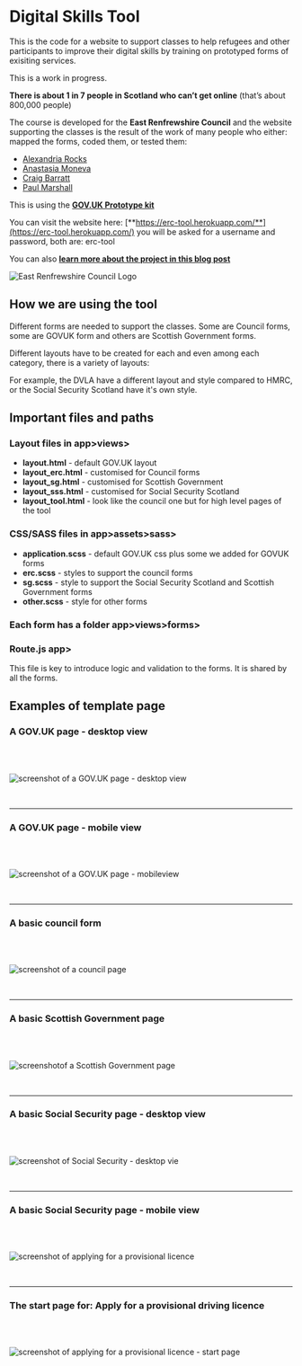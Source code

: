 # Digital Skills Tool

This is the code for a website to support classes to help refugees and other participants to improve their digital skills by training on prototyped forms of exisiting services.

This is a work in progress.

**There is about 1 in 7 people in Scotland who can’t get online** (that’s about 800,000 people)

The course is developed for the **East Renfrewshire Council** and the website supporting the classes is the result of the work of many people who either: mapped the forms, coded them, or tested them:

- [Alexandria Rocks](https://www.linkedin.com/in/alexandria-rocks/)
- [Anastasia Moneva](https://www.linkedin.com/in/anastasia-moneva-6b192189/)
- [Craig Barratt](https://www.linkedin.com/in/craig-barratt-softdev/)
- [Paul Marshall](https://www.linkedin.com/in/paulkmarshall/)



This is using the [**GOV.UK Prototype kit**](https://govuk-prototype-kit.herokuapp.com/docs)

You can visit the website here: [**https://erc-tool.herokuapp.com/**](https://erc-tool.herokuapp.com/) you will be asked for a username and password, both are: erc-tool

You can also [**learn more about the project in this blog post**](https://blog.chezleskrus.com/2020/05/06/improving-digital-skills-building-a-tool-with-the-govuk-prototype-kit)



![East Renfrewshire Council Logo](/app/assets/images/ERC/erclogo.png)



## How we are using the tool

Different forms are needed to support the classes. Some are Council forms, some are GOVUK form and others are Scottish Government forms.

Different layouts have to be created for each and even among each category, there is a variety of layouts:

For example, the DVLA have a different layout and style compared to HMRC, or the Social Security Scotland have it's own style.

## Important files and paths

### Layout files in app>views>

- **layout.html** - default GOV.UK layout
- **layout_erc.html** - customised for Council forms
- **layout_sg.html** - customised for Scottish Government
- **layout_sss.html** - customised for Social Security Scotland
- **layout_tool.html** - look like the council one but for high level pages of the tool

### CSS/SASS files in app>assets>sass>
- **application.scss** - default GOV.UK css plus some we added for GOVUK forms
- **erc.scss** - styles to support the council forms
- **sg.scss** - style to support the Social Security Scotland and Scottish Government forms
- **other.scss** - style for other forms

### Each form has a folder app>views>forms>

### Route.js app>

This file is key to introduce logic and validation to the forms. It is shared by all the forms.

## Examples of template page

### A GOV.UK page - desktop view
<br><br>

![screenshot of a GOV.UK page - desktop view](/app/assets/images/document-the-tool/screen-desktop-govuk.png)

<br><hr>

### A GOV.UK page - mobile view
<br><br>

![screenshot of a GOV.UK page - mobileview](/app/assets/images/document-the-tool/screen-mobile-govuk.png)

<br><hr>

### A basic council form
<br><br>

![screenshot of a council page](/app/assets/images/document-the-tool/screen-council.png)

<br><hr>

### A basic Scottish Government page
<br><br>

![screenshotof a Scottish Government page](/app/assets/images/document-the-tool/screen-sg.png)

<br><hr>

### A basic Social Security page - desktop view
<br><br>

![screenshot of Social Security - desktop vie](/app/assets/images/document-the-tool/screen-desktop-sss.png)

<br><hr>

### A basic Social Security page - mobile view
<br><br>

![screenshot of applying for a provisional licence](/app/assets/images/document-the-tool/screen-DVLA-1.png)

<br><hr>

### The start page for: Apply for a provisional driving licence
<br><br>

![screenshot of applying for a provisional licence - start page](/app/assets/images/document-the-tool/screen-DVLA-2.png)
